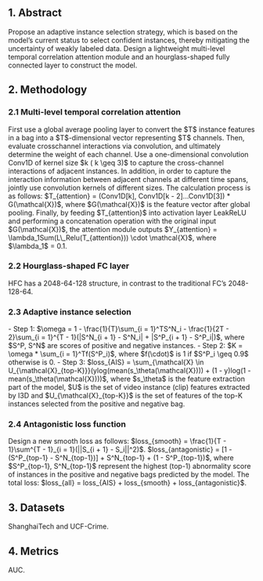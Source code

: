 <h2>1. Abstract</h2>
Propose an adaptive instance selection strategy, which is based on the model’s current status to select confident instances, thereby mitigating the uncertainty of weakly labeled data. Design a lightweight multi-level temporal correlation attention module and an hourglass-shaped fully connected layer to construct the model.
<h2>2. Methodology</h2>
<h3>2.1 Multi-level temporal correlation attention</h3>
First use a global average pooling layer to convert the $T$ instance features in a bag into a $T$-dimensional vector representing $T$ channels. Then, evaluate crosschannel interactions via convolution, and ultimately determine the weight of each channel. Use a one-dimensional convolution Conv1D of kernel size $k ( k \geq 3)$ to capture the cross-channel interactions of adjacent instances. In addition, in order to capture the interaction information between adjacent channels at different time spans, jointly use convolution kernels of different sizes. The calculation process is as follows: $T_{attention} = (Conv1D[k], Conv1D[k - 2]...Conv1D[3]) * G(\mathcal{X})$, where $G(\mathcal{X})$ is the feature vector after global pooling. Finally, by feeding $T_{attention}$ into activation layer LeakReLU and performing a concatenation operation with the original input $G(\mathcal{X})$, the attention module outputs $Y_{attention} = \lambda_1Sum(L\_Relu(T_{attention})) \cdot \mathcal{X}$, where $\lambda_1$ = 0.1.
<h3>2.2 Hourglass-shaped FC layer</h3>
HFC has a 2048-64-128 structure, in contrast to the traditional FC’s 2048-128-64.
<h3>2.3 Adaptive instance selection</h3>
- Step 1: $\omega = 1 - \frac{1}{T}\sum_{i = 1}^TS^N_i - \frac{1}{2T - 2}\sum_{i = 1}^{T - 1}(|S^N_{i + 1} - S^N_i| + |S^P_{i + 1} - S^P_i|)$, where $S^P, S^N$ are scores of positive and negative instances.
- Step 2: $K = \omega * \sum_{i = 1}^Tf(S^P_i)$, where $f(\cdot)$ is 1 if $S^P_i \geq 0.9$ otherwise is 0.
- Step 3: $loss_{AIS} = \sum_{\mathcal{X} \in U_{\mathcal{X}_{top-K}}}(ylog(mean(s_\theta(\mathcal{X}))) + (1 - y)log(1 - mean(s_\theta(\mathcal{X})))$, where $s_\theta$ is the feature extraction part of the model, $U$ is the set of video instance (clip) features extracted by I3D and $U_{\mathcal{X}_{top-K}}$ is the set of features of the top-K instances selected from the positive and negative bag.
<h3>2.4 Antagonistic loss function</h3>
Design a new smooth loss as follows: $loss_{smooth} = \frac{1}{T - 1}\sum^{T - 1}_{i = 1}(||S_{i + 1} - S_i||^2)$. $loss_{antagonistic} = [1 - (S^P_{top-1} - S^N_{top-1})] + S^N_{top-1} + (1 - S^P_{top-1})$, where $S^P_{top-1}, S^N_{top-1}$ represent the highest (top-1) abnormality score of instances in the positive and negative bags predicted by the model. The total loss: $loss_{all} = loss_{AIS} + loss_{smooth} + loss_{antagonistic}$.
<h2>3. Datasets</h2>
ShanghaiTech and UCF-Crime.
<h2>4. Metrics</h2>
AUC.